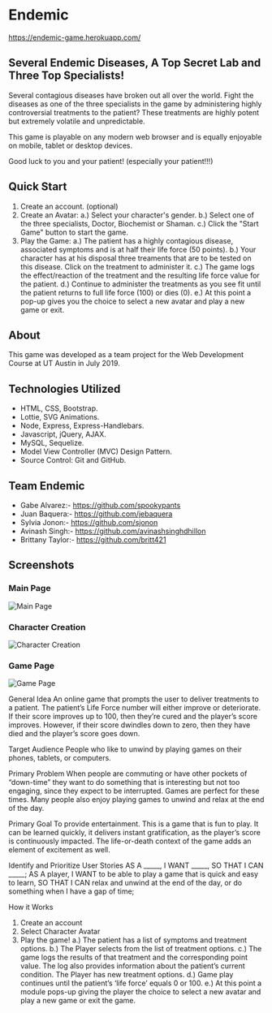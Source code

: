 # Endemic
  https://endemic-game.herokuapp.com/

## Several Endemic Diseases, A Top Secret Lab and Three Top Specialists!
  Several contagious diseases have broken out all over the world. Fight the diseases as one of the three specialists in the game by administering highly controversial treatments to the patient? These treatments are highly potent but extremely volatile and unpredictable.
  
  This game is playable on any modern web browser and is equally enjoyable on mobile, tablet or desktop devices.
  
  Good luck to you and your patient! (especially your patient!!!)

## Quick Start
1. Create an account. (optional)
2. Create an Avatar:
  a.) Select your character's gender.
  b.) Select one of the three specialists, Doctor, Biochemist or Shaman.
  c.) Click the "Start Game" button to start the game.
3. Play the Game:
  a.) The patient has a highly contagious disease, associated symptoms and is at half their life force (50 points).
  b.) Your character has at his disposal three treaments that are to be tested on this disease. Click on the treatment to administer it.
  c.) The game logs the effect/reaction of the treatment and the resulting life force value for the patient.
  d.) Continue to administer the treatments as you see fit until the patient returns to full life force (100) or dies (0).
  e.) At this point a pop-up gives you the choice to select a new avatar and play a new game or exit.

## About
  This game was developed as a team project for the Web Development Course at UT Austin in July 2019.

## Technologies Utilized
  * HTML, CSS, Bootstrap.
  * Lottie, SVG Animations.
  * Node, Express, Express-Handlebars.
  * Javascript, jQuery, AJAX.
  * MySQL, Sequelize.
  * Model View Controller (MVC) Design Pattern.
  * Source Control: Git and GitHub.

## Team Endemic
  * Gabe Alvarez:- https://github.com/spookypants
  * Juan Baquera:- https://github.com/jebaquera
  * Sylvia Jonon:- https://github.com/sjonon
  * Avinash Singh:- https://github.com/avinashsinghdhillon
  * Brittany Taylor:- https://github.com/britt421

## Screenshots

### Main Page
![Main Page](https://)

### Character Creation
![Character Creation](https://)

### Game Page
![Game Page](https://)


General Idea
An online game that prompts the user to deliver treatments to a patient. The patient’s Life Force number will either improve or deteriorate. If their score improves up to 100, then they’re cured and the player’s score improves. However, if their score dwindles down to zero, then they have died and the player’s score goes down.

Target Audience
People who like to unwind by playing games on their phones, tablets, or computers.

Primary Problem
When people are commuting or have other pockets of “down-time” they want to do something that is interesting but not too engaging, since they expect to be interrupted. Games are perfect for these times. Many people also enjoy playing games to unwind and relax at the end of the day.

Primary Goal
To provide entertainment. This is a game that is fun to play. It can be learned quickly, it delivers instant gratification, as the player’s score is continuously impacted. The life-or-death context of the game adds an element of excitement as well.

Identify and Prioritize User Stories
AS A  _____, I WANT _____, SO THAT I CAN _____;
AS A player, I WANT to be able to play a game that is quick and easy to learn, SO THAT I CAN relax and unwind at the end of the day, or do something when I have a gap of time;

How it Works
1. Create an account
2. Select Character Avatar
3. Play the game!
  a.) The patient has a list of symptoms and treatment options.
  b.) The Player selects from the list of treatment options.
  c.) The game logs the results of that treatment and the corresponding point value. The log also provides information about the patient’s current condition. The Player has new treatment options.
  d.) Game play continues until the patient’s ‘life force’ equals 0 or 100.
  e.) At this point a module pops-up giving the player the choice to select a new avatar and play a new game or exit the game.